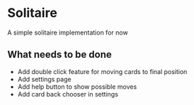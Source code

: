 # Solitaire

A simple solitaire implementation for now

## What needs to be done

- Add double click feature for moving cards to final position
- Add settings page
- Add help button to show possible moves
- Add card back chooser in settings
